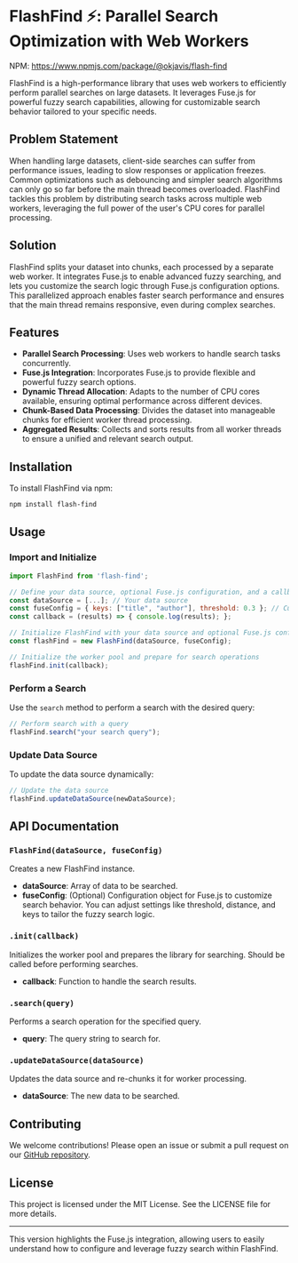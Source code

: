 # FlashFind ⚡: Parallel Search Optimization with Web Workers 

NPM: https://www.npmjs.com/package/@okjavis/flash-find

FlashFind is a high-performance library that uses web workers to efficiently perform parallel searches on large datasets. It leverages Fuse.js for powerful fuzzy search capabilities, allowing for customizable search behavior tailored to your specific needs.

## Problem Statement

When handling large datasets, client-side searches can suffer from performance issues, leading to slow responses or application freezes. Common optimizations such as debouncing and simpler search algorithms can only go so far before the main thread becomes overloaded. FlashFind tackles this problem by distributing search tasks across multiple web workers, leveraging the full power of the user's CPU cores for parallel processing.

## Solution

FlashFind splits your dataset into chunks, each processed by a separate web worker. It integrates Fuse.js to enable advanced fuzzy searching, and lets you customize the search logic through Fuse.js configuration options. This parallelized approach enables faster search performance and ensures that the main thread remains responsive, even during complex searches.

## Features

- **Parallel Search Processing**: Uses web workers to handle search tasks concurrently.
- **Fuse.js Integration**: Incorporates Fuse.js to provide flexible and powerful fuzzy search options.
- **Dynamic Thread Allocation**: Adapts to the number of CPU cores available, ensuring optimal performance across different devices.
- **Chunk-Based Data Processing**: Divides the dataset into manageable chunks for efficient worker thread processing.
- **Aggregated Results**: Collects and sorts results from all worker threads to ensure a unified and relevant search output.

## Installation

To install FlashFind via npm:

```bash
npm install flash-find
```

## Usage

### Import and Initialize

```javascript
import FlashFind from 'flash-find';

// Define your data source, optional Fuse.js configuration, and a callback function to handle search results
const dataSource = [...]; // Your data source
const fuseConfig = { keys: ["title", "author"], threshold: 0.3 }; // Custom Fuse.js configuration
const callback = (results) => { console.log(results); };

// Initialize FlashFind with your data source and optional Fuse.js configuration
const flashFind = new FlashFind(dataSource, fuseConfig);

// Initialize the worker pool and prepare for search operations
flashFind.init(callback);
```

### Perform a Search

Use the `search` method to perform a search with the desired query:

```javascript
// Perform search with a query
flashFind.search("your search query");
```

### Update Data Source

To update the data source dynamically:

```javascript
// Update the data source
flashFind.updateDataSource(newDataSource);
```

## API Documentation

### `FlashFind(dataSource, fuseConfig)`

Creates a new FlashFind instance.

- **dataSource**: Array of data to be searched.
- **fuseConfig**: (Optional) Configuration object for Fuse.js to customize search behavior. You can adjust settings like threshold, distance, and keys to tailor the fuzzy search logic.

### `.init(callback)`

Initializes the worker pool and prepares the library for searching. Should be called before performing searches.

- **callback**: Function to handle the search results.

### `.search(query)`

Performs a search operation for the specified query.

- **query**: The query string to search for.

### `.updateDataSource(dataSource)`

Updates the data source and re-chunks it for worker processing.

- **dataSource**: The new data to be searched.

## Contributing

We welcome contributions! Please open an issue or submit a pull request on our [GitHub repository](https://github.com/your-repo-link).

## License

This project is licensed under the MIT License. See the LICENSE file for more details.

---

This version highlights the Fuse.js integration, allowing users to easily understand how to configure and leverage fuzzy search within FlashFind.
